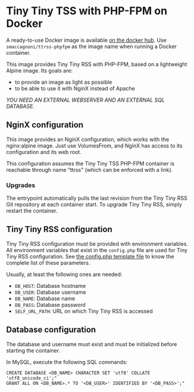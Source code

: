 # Tiny Tiny TSS with PHP-FPM on Docker

A ready-to-use Docker image is available [on the docker hub](https://hub.docker.com/r/smaccagnoni/ttrss-phpfpm/). Use `smaccagnoni/ttrss-phpfpm` as the image name when running a Docker container.

This image provides Tiny Tiny RSS with PHP-FPM, based on a lightweight Alpine image. Its goals are:

* to provide an image as light as possible
* to be able to use it with NginX instead of Apache

*YOU NEED AN EXTERNAL WEBSERVER AND AN EXTERNAL SQL DATABASE.*

## NginX configuration

This image provides an NginX configuration, which works with the nginx:alpine image. Just use VolumesFrom, and NginX has access to its configuration and its web root.

This configuration assumes the Tiny Tiny TSS PHP-FPM container is reachable through name "ttrss" (which can be enforced with a link).

### Upgrades

The entrypoint automatically pulls the last revision from the Tiny Tiny RSS Git repository at each container start. To upgrade Tiny Tiny RSS, simply restart the container.

## Tiny Tiny RSS configuration

Tiny Tiny RSS configuration must be provided with environment variables. All environment variables that exist in the `config.php` file are used for Tiny Tiny RSS configuration. See [the config.php template file](https://git.tt-rss.org/git/tt-rss/src/master/config.php-dist) to know the complete list of these parameters.

Usually, at least the following ones are needed:

* `DB_HOST`: Database hostname
* `DB_USER`: Database username
* `DB_NAME`: Database name
* `DB_PASS`: Database password
* `SELF_URL_PATH`: URL on which Tiny Tiny RSS is accessed

## Database configuration

The database and username must exist and must be initialized before starting the container.

In MySQL, execute the following SQL commands:

```
CREATE DATABASE <DB_NAME> CHARACTER SET 'utf8' COLLATE 'utf8_unicode_ci';"
GRANT ALL ON <DB_NAME>.* TO '<DB_USER>' IDENTIFIED BY '<DB_PASS>';"
```
